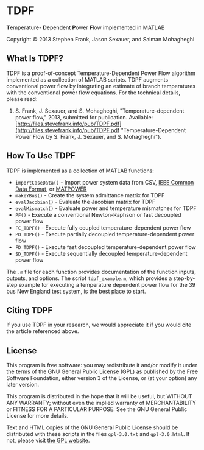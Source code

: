 # TDPF #
**T**emperature- **D**ependent **P**ower **F**low implemented in MATLAB

Copyright &copy; 2013  Stephen Frank, Jason Sexauer, and Salman Mohagheghi

## What Is TDPF? ##
TDPF is a proof-of-concept Temperature-Dependent Power Flow algorithm implemented as a collection of MATLAB scripts. TDPF augments conventional power flow by integrating an estimate of branch temperatures with the conventional power flow equations. For the technical details, please read:

1.	S. Frank, J. Sexauer, and S. Mohagheghi, "Temperature-dependent power flow," 2013, submitted for publication. Available: [http://files.stevefrank.info/pub/TDPF.pdf](http://files.stevefrank.info/pub/TDPF.pdf "Temperature-Dependent Power Flow by S. Frank, J. Sexauer, and S. Mohagheghi").

## How To Use TDPF ##
TDPF is implemented as a collection of MATLAB functions:

*	`importCaseData()` - Import power system data from CSV, [IEEE Common Data Format](http://dx.doi.org/10.1109/TPAS.1973.293571 "Description of IEEE Common Data Format"), or [MATPOWER](http://www.pserc.cornell.edu/matpower/ "MATPOWER Website")
*	`makeYBus()` - Create the system admittance matrix for TDPF
*	`evalJacobian()` - Evaluate the Jacobian matrix for TDPF
*	`evalMismatch()` - Evaluate power and temperature mismatches for TDPF
*	`PF()` - Execute a conventional Newton-Raphson or fast decoupled power flow
*	`FC_TDPF()` - Execute fully coupled temperature-dependent power flow
*	`PD_TDPF()` - Execute partially decoupled temperature-dependent power flow
*	`FD_TDPF()` - Execute fast decoupled temperature-dependent power flow
*	`SD_TDPF()` - Execute sequentially decoupled temperature-dependent power flow

The `.m` file for each function provides documentation of the function inputs, outputs, and options. The script `tdpf_example.m`, which provides a step-by-step example for executing a temperature dependent power flow for the 39 bus New England test system, is the best place to start.

## Citing TDPF ##
If you use TDPF in your research, we would appreciate it if you would cite the article referenced above.

## License ##
This program is free software: you may redistribute it and/or modify it under the terms of the GNU General Public License (GPL) as published by the Free Software Foundation, either version 3 of the License, or (at your option) any later version.

This program is distributed in the hope that it will be useful, but WITHOUT ANY WARRANTY; without even the implied warranty of MERCHANTABILITY or FITNESS FOR A PARTICULAR PURPOSE. See the GNU General Public License for more details.

Text and HTML copies of the GNU General Public License should be distributed with these scripts in the files `gpl-3.0.txt` and `gpl-3.0.html`. If not, please visit [the GPL website](http://www.gnu.org/licenses/ "GNU General Public License").